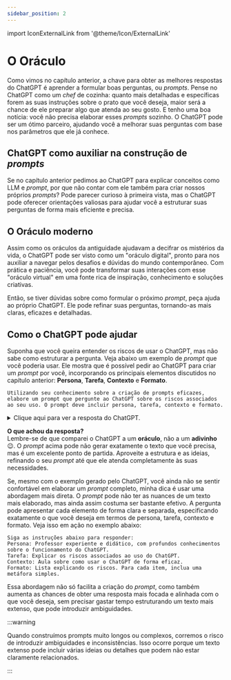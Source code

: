 ```yaml
---
sidebar_position: 2
---
```

import IconExternalLink from '@theme/Icon/ExternalLink'

# O Oráculo
Como vimos no capítulo anterior, a chave para obter as melhores respostas do ChatGPT é aprender a formular boas perguntas, ou *prompts*. Pense no ChatGPT como um *chef* de cozinha: quanto mais detalhadas e específicas forem as suas instruções sobre o prato que você deseja, maior será a chance de ele preparar algo que atenda ao seu gosto. E tenho uma boa notícia: você não precisa elaborar esses *prompts* sozinho. O ChatGPT pode ser um ótimo parceiro, ajudando você a melhorar suas perguntas com base nos parâmetros que ele já conhece.

## ChatGPT como auxiliar na construção de *prompts*
Se no capítulo anterior pedimos ao ChatGPT para explicar conceitos como LLM e *prompt*, por que não contar com ele também para criar nossos próprios *prompts*? Pode parecer curioso à primeira vista, mas o ChatGPT pode oferecer orientações valiosas para ajudar você a estruturar suas perguntas de forma mais eficiente e precisa.

## O Oráculo moderno
Assim como os oráculos da antiguidade ajudavam a decifrar os mistérios da vida, o ChatGPT pode ser visto como um "oráculo digital", pronto para nos auxiliar a navegar pelos desafios e dúvidas do mundo contemporâneo. Com prática e paciência, você pode transformar suas interações com esse "oráculo virtual" em uma fonte rica de inspiração, conhecimento e soluções criativas.

Então, se tiver dúvidas sobre como formular o próximo *prompt*, peça ajuda ao próprio ChatGPT. Ele pode refinar suas perguntas, tornando-as mais claras, eficazes e detalhadas.

## Como o ChatGPT pode ajudar
Suponha que você queira entender os riscos de usar o ChatGPT, mas não sabe como estruturar a pergunta. Veja abaixo um exemplo de *prompt* que você poderia usar. Ele mostra que é possível pedir ao ChatGPT para criar um *prompt* por você, incorporando os principais elementos discutidos no capítulo anterior: **Persona**, **Tarefa**, **Contexto** e **Formato**.

```url wordWrap link='https://chatgpt.com/share/c59614b7-ac88-4fb0-82c6-5fd386a2f8c4'
Utilizando seu conhecimento sobre a criação de prompts eficazes, elabore um prompt que pergunte ao ChatGPT sobre os riscos associados ao seu uso. O prompt deve incluir persona, tarefa, contexto e formato.
```
<details>
  <summary>Clique aqui para ver a resposta do ChatGPT.</summary>

**Persona**: Você é um especialista em ética de inteligência artificial que está avaliando o uso do ChatGPT em ambientes corporativos.

**Tarefa**: Você precisa entender os riscos associados ao uso do ChatGPT, incluindo aspectos éticos, de privacidade, e possíveis impactos negativos na produtividade e na qualidade das decisões empresariais.

**Contexto**: Sua empresa está considerando implementar o ChatGPT como uma ferramenta de apoio para comunicação interna, atendimento ao cliente, e suporte na tomada de decisões. Antes de seguir adiante, é essencial compreender os potenciais riscos e desafios que essa tecnologia pode apresentar.

**Formato**: Resposta detalhada, estruturada em seções que abordem os diferentes tipos de riscos (éticos, de privacidade, de viés, etc.), incluindo exemplos concretos e sugestões de mitigação.

---

**Prompt Final:**

"Sou um especialista em ética de inteligência artificial avaliando o uso do ChatGPT em ambientes corporativos. Minha empresa está considerando implementar essa tecnologia para comunicação interna, atendimento ao cliente, e suporte na tomada de decisões. Quais são os riscos associados ao uso do ChatGPT, incluindo aspectos éticos, de privacidade, viés e possíveis impactos na produtividade e qualidade das decisões empresariais? Por favor, forneça uma resposta detalhada, estruturada em seções que abordem cada tipo de risco, com exemplos concretos e sugestões de mitigação."
</details>

**O que achou da resposta?**  
Lembre-se de que comparei o ChatGPT a um **oráculo**, não a um **adivinho** 😉. O *prompt* acima pode não gerar exatamente o texto que você precisa, mas é um excelente ponto de partida. Aproveite a estrutura e as ideias, refinando o seu *prompt* até que ele atenda completamente às suas necessidades.

Se, mesmo com o exemplo gerado pelo ChatGPT, você ainda não se sentir confortável em elaborar um *prompt* completo, minha dica é usar uma abordagem mais direta. O *prompt* pode não ter as nuances de um texto mais elaborado, mas ainda assim costuma ser bastante efetivo. A pergunta pode apresentar cada elemento de forma clara e separada, especificando exatamente o que você deseja em termos de persona, tarefa, contexto e formato. Veja isso em ação no exemplo abaixo:

```url wordWrap link='https://chatgpt.com/share/c01d6e87-b6cc-4d4f-9399-8299e130975d'
Siga as instruções abaixo para responder:
Persona: Professor experiente e didático, com profundos conhecimentos sobre o funcionamento do ChatGPT.
Tarefa: Explicar os riscos associados ao uso do ChatGPT.
Contexto: Aula sobre como usar o ChatGPT de forma eficaz.
Formato: Lista explicando os riscos. Para cada item, inclua uma metáfora simples.
```

Essa abordagem não só facilita a criação do *prompt*, como também aumenta as chances de obter uma resposta mais focada e alinhada com o que você deseja, sem precisar gastar tempo estruturando um texto mais extenso, que pode introduzir ambiguidades.

:::warning

Quando construímos prompts muito longos ou complexos, corremos o risco de introduzir ambiguidades e inconsistências. Isso ocorre porque um texto extenso pode incluir várias ideias ou detalhes que podem não estar claramente relacionados.

:::
